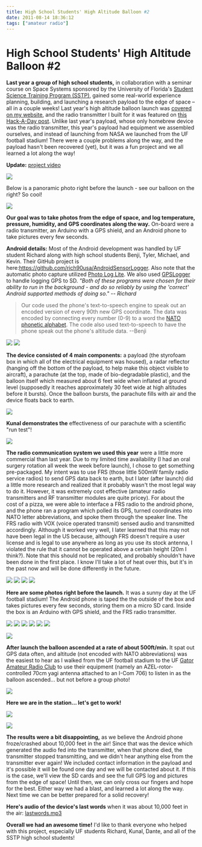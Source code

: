 ```yaml
---
title: High School Students' High Altitude Balloon #2
date: 2011-08-14 18:36:12
tags: ["amateur radio"]
---
```


# High School Students' High Altitude Balloon #2

__Last year a group of high school students,__ in collaboration with a seminar course on Space Systems sponsored by the University of Florida's [Student Science Training Program (SSTP)](http://www.cpet.ufl.edu/sstp/default.html), gained some real-world experience planning, building, and launching a research payload to the edge of space – all in a couple weeks!  Last year's high altitude balloon launch was [covered on my website](http://www.swharden.com/blog/2010-07-14-high-altitude-balloon-transmitter/), and the radio transmitter I built for it was featured on [this Hack-A-Day post](http://hackaday.com/2010/07/27/200-mile-rf-transmitter-and-high-altitude-balloon/). Unlike last year's payload, whose only homebrew device was the radio transmitter, this year's payload had equipment we assembled ourselves, and instead of launching from NASA we launched from the UF football stadium! There were a couple problems along the way, and the payload hasn't been recovered (yet), but it was a fun project and we all learned a lot along the way!

**Update:** [project video](http://vimeo.com/27447092)

<div class="text-center img-border">

[![](https://swharden.com/static/2011/08/14/group_thumb.jpg)](https://swharden.com/static/2011/08/14/group.jpg)

</div>

Below is a panoramic photo right before the launch - see our balloon on the right? So cool!

<div class="text-center img-border">

[![](https://swharden.com/static/2011/08/14/pan_thumb.jpg)](https://swharden.com/static/2011/08/14/pan.jpg)

</div>

__Our goal was to take photos from the edge of space, and log temperature, pressure, humidity, and GPS coordinates along the way.__ On-board were a radio transmitter, an Arduino with a GPS shield, and an Android phone to take pictures every few seconds.

__Android details:__ Most of the Android development was handled by UF student Richard along with high school students Benji, Tyler, Michael, and Kevin. Their GitHub project is here:<https://github.com/rich90usa/AndroidSensorLogger>. Also note that the automatic photo capture utilized [Photo Log Lite](http://www.appbrain.com/app/photo-log-lite/com.keepknocking.PhotoLogLite). We also used [GPSLogger](http://mendhak.github.com/gpslogger/") to handle logging GPS to SD. _"Both of these programs were chosen for their ability to run in the background - and do so reliably by using the 'correct' Android supported methods of doing so." -- Richard_

>  Our code used the phone's text-to-speech engine to speak out an encoded version of every 90th new GPS coordinate. The data was encoded by connecting every number (0-9) to a word the [NATO phonetic alphabet](http://en.wikipedia.org/wiki/NATO_phonetic_alphabet). The code also used text-to-speech to have the phone speak out the phone's altitude data. --Benji

<div class="text-center img-border">

[![](https://swharden.com/static/2011/08/14/DSC_6013_thumb.jpg)](https://swharden.com/static/2011/08/14/DSC_6013.jpg)
[![](https://swharden.com/static/2011/08/14/IMG_2095_thumb.jpg)](https://swharden.com/static/2011/08/14/IMG_2095.jpg)

</div>

__The device consisted of 4 main components:__ a payload (the styrofoam box in which all of the electrical equipment was housed), a radar reflector (hanging off the bottom of the payload, to help make this object visible to aircraft), a parachute (at the top, made of bio-degradable plastic), and the balloon itself which measured about 6 feet wide when inflated at ground level (supposedly it reaches approximately 30 feet wide at high altitudes before it bursts).  Once the balloon bursts, the parachute fills with air and the device floats back to earth.

<div class="text-center img-border">

[![](https://swharden.com/static/2011/08/14/DSC_6009_thumb.jpg)](https://swharden.com/static/2011/08/14/DSC_6009.jpg)

</div>

__Kunal demonstrates the__ effectiveness of our parachute with a scientific "run test"!

<div class="text-center img-border">

[![](https://swharden.com/static/2011/08/14/DSC_6015_thumb.jpg)](https://swharden.com/static/2011/08/14/DSC_6015.jpg)

</div>

__The radio communication system we used this year__ were a little more commercial than last year. Due to my limited time availability (I had an oral surgery rotation all week the week before launch), I chose to get something pre-packaged. My intent was to use FRS (those little 500mW family radio service radios) to send GPS data back to earth, but I later (after launch) did a little more research and realized that it probably wasn't the most legal way to do it. However, it was extremely cost effective (amateur radio transmitters and RF transmitter modules are quite pricey). For about the cost of a pizza, we were able to interface a FRS radio to the android phone, and the phone ran a program which polled its GPS, turned coordinates into NATO letter abbreviations, and spoke them through the speaker line. The FRS radio with VOX (voice operated transmit) sensed audio and transmitted accordingly. Although it worked very well, I later learned that this may not have been legal in the US because, although FRS doesn't require a user license and is legal to use anywhere as long as you use its stock antenna, I violated the rule that it cannot be operated above a certain height (20m I think?). Note that this should not be replicated, and probably shouldn't have been done in the first place. I know I'll take a lot of heat over this, but it's in the past now and will be done differently in the future.

<div class="text-center img-border">

[![](https://swharden.com/static/2011/08/14/DSC_6016_thumb.jpg)](https://swharden.com/static/2011/08/14/DSC_6016.jpg)
[![](https://swharden.com/static/2011/08/14/DSC_6042_thumb.jpg)](https://swharden.com/static/2011/08/14/DSC_6042.jpg)
[![](https://swharden.com/static/2011/08/14/DSC_6049_thumb.jpg)](https://swharden.com/static/2011/08/14/DSC_6049.jpg)
[![](https://swharden.com/static/2011/08/14/DSC_6071_thumb.jpg)](https://swharden.com/static/2011/08/14/DSC_6071.jpg)

</div>

__Here are some photos right before the launch.__ It was a sunny day at the UF football stadium! The Android phone is taped the the outside of the box and takes pictures every few seconds, storing them on a micro SD card. Inside the box is an Arduino with GPS shield, and the FRS radio transmitter.

<div class="text-center img-border img-small">

[![](https://swharden.com/static/2011/08/14/DSC_6079_thumb.jpg)](https://swharden.com/static/2011/08/14/DSC_6079.jpg)
[![](https://swharden.com/static/2011/08/14/DSC_6119_thumb.jpg)](https://swharden.com/static/2011/08/14/DSC_6119.jpg)
[![](https://swharden.com/static/2011/08/14/DSC_6132_thumb.jpg)](https://swharden.com/static/2011/08/14/DSC_6132.jpg)
[![](https://swharden.com/static/2011/08/14/pan_thumb.jpg)](https://swharden.com/static/2011/08/14/pan.jpg)
[![](https://swharden.com/static/2011/08/14/panZoomed_thumb.jpg)](https://swharden.com/static/2011/08/14/panZoomed.jpg)
[![](https://swharden.com/static/2011/08/14/DSC_6145_thumb.jpg)](https://swharden.com/static/2011/08/14/DSC_6145.jpg)

</div>

![](https://www.youtube.com/embed/BozzCpdTJUk)

__After launch the balloon ascended at a rate of about 500ft/min.__ It spat out GPS data often, and altitude (not encoded with NATO abbreviations) was the easiest to hear as I walked from the UF football stadium to the UF [Gator Amateur Radio Club](http://gatorradio.org) to use their equipment (namely an AZEL-rotor-controlled 70cm yagi antenna attached to an I-Com 706) to listen in as the balloon ascended... but not before a group photo!

<div class="text-center img-border">

[![](https://swharden.com/static/2011/08/14/DSC_6151_thumb.jpg)](https://swharden.com/static/2011/08/14/DSC_6151.jpg)

</div>

__Here we are in the station... let's get to work!__

![](https://www.youtube.com/embed/98SHxyvsGB4)

<div class="text-center img-border">

[![](https://swharden.com/static/2011/08/14/IMG_2118_thumb.jpg)](https://swharden.com/static/2011/08/14/IMG_2118.jpg)

</div>

__The results were a bit disappointing,__ as we believe the Android phone froze/crashed about 10,000 feet in the air! Since that was the device which generated the audio fed into the transmitter, when that phone died, the transmitter stopped transmitting, and we didn't hear anything else from the transmitter ever again!  We included contact information in the payload and it's possible it will be found one day and we will be contacted about it. If this is the case, we'll view the SD cards and see the full GPS log and pictures from the edge of space! Until then, we can only cross our fingers and hope for the best. Either way we had a blast, and learned a lot along the way. Next time we can be better prepared for a solid recovery!

__Here's audio of the device's last words__ when it was about 10,000 feet in the air: [lastwords.mp3](https://swharden.com/static/2011/08/14/lastwords.mp3)

__Overall we had an awesome time!__ I'd like to thank everyone who helped with this project, especially UF students Richard, Kunal, Dante, and all of the SSTP high school students!